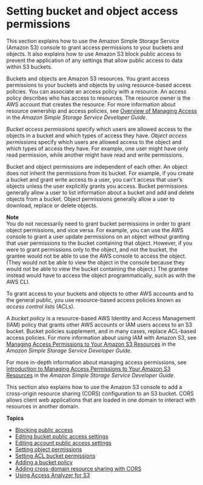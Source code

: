 # Setting bucket and object access permissions<a name="set-permissions"></a>

This section explains how to use the Amazon Simple Storage Service \(Amazon S3\) console to grant access permissions to your buckets and objects\. It also explains how to use Amazon S3 block public access to prevent the application of any settings that allow public access to data within S3 buckets\. 

 Buckets and objects are Amazon S3 resources\.  You grant access permissions to your buckets and objects by using resource\-based access policies\. You can associate an access policy with a resource\. An access policy describes who has access to resources\. The resource owner is the AWS account that creates the resource\. For more information about resource ownership and access policies, see [Overview of Managing Access](https://docs.aws.amazon.com/AmazonS3/latest/dev/access-control-overview.html) in the *Amazon Simple Storage Service Developer Guide*\. 

*Bucket access permissions* specify which users are allowed access to the objects in a bucket and which types of access they have\. *Object access permissions* specify which users are allowed access to the object and which types of access they have\. For example, one user might have only read permission, while another might have read and write permissions\.

Bucket and object permissions are independent of each other\. An object does not inherit the permissions from its bucket\. For example, if you create a bucket and grant write access to a user, you can't access that user’s objects unless the user explicitly grants you access\. Bucket permissions generally allow a user to list information about a bucket and add and delete objects from a bucket\. Object permissions generally allow a user to download, replace or delete objects\.

**Note**  
You do not necessarily need to grant bucket permissions in order to grant object permissions, and vice versa\. For example, you can use the AWS console to grant a user update permissions on an object without granting that user permissions to the bucket containing that object\. However, if you were to grant permissions only to the object, and not the bucket, the grantee would not be able to use the AWS console to access the object\. \(They would not be able to view the object in the console because they would not be able to view the bucket containing the object\.\) The grantee instead would have to access the object programmatically, such as with the AWS CLI\.

 To grant access to your buckets and objects to other AWS accounts and to the general public, you use resource\-based access policies known as *access control lists* \(ACLs\)\. 

A *bucket policy* is a resource\-based AWS Identity and Access Management \(IAM\) policy that grants other AWS accounts or IAM users access to an S3 bucket\. Bucket policies supplement, and in many cases, replace ACL\-based access policies\.  For more information about using IAM with Amazon S3, see [Managing Access Permissions to Your Amazon S3 Resources](https://docs.aws.amazon.com/AmazonS3/latest/dev/s3-access-control.html) in the *Amazon Simple Storage Service Developer Guide*\. 

For more in\-depth information about managing access permissions, see [Introduction to Managing Access Permissions to Your Amazon S3 Resources](https://docs.aws.amazon.com/AmazonS3/latest/dev/intro-managing-access-s3-resources.html) in the *Amazon Simple Storage Service Developer Guide*\.

This section also explains how to use the Amazon S3 console to add a cross\-origin resource sharing \(CORS\) configuration to an S3 bucket\. CORS allows client web applications that are loaded in one domain to interact with resources in another domain\.

**Topics**
+ [Blocking public access](block-public-access.md)
+ [Editing bucket public access settings](block-public-access-bucket.md)
+ [Editing account public access settings](block-public-access-account.md)
+ [Setting object permissions](set-object-permissions.md)
+ [Setting ACL bucket permissions](set-bucket-permissions.md)
+ [Adding a bucket policy](add-bucket-policy.md)
+ [Adding cross\-domain resource sharing with CORS](add-cors-configuration.md)
+ [Using Access Analyzer for S3](access-analyzer.md)